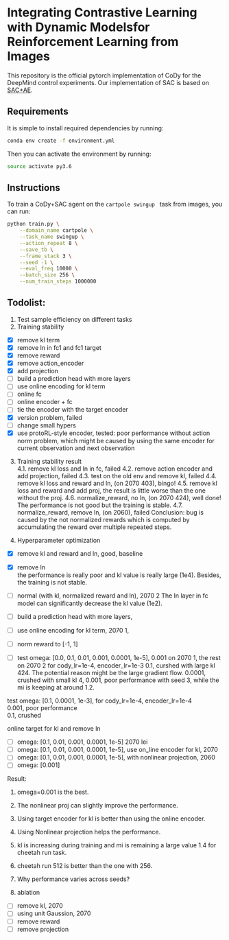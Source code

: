 # Integrating Contrastive Learning with Dynamic Modelsfor Reinforcement Learning from Images   

This repository is the official pytorch implementation of CoDy for the DeepMind control experiments. Our implementation of SAC is based on [SAC+AE](https://github.com/denisyarats/pytorch_sac_ae).   

## Requirements  
It is simple to install required dependencies by running:  
```sh
conda env create -f environment.yml  
```
Then you can activate the environment by running:  
```sh
source activate py3.6  
```
## Instructions
To train a CoDy+SAC agent on the ```cartpole swingup ``` task from images, you can run:
```sh
python train.py \
    --domain_name cartpole \
    --task_name swingup \
    --action_repeat 8 \
    --save_tb \
    --frame_stack 3 \
    --seed -1 \
    --eval_freq 10000 \
    --batch_size 256 \
    --num_train_steps 1000000 
```

## Todolist:
1. Test sample efficiency on different tasks  
2. Training stability
- [x] remove kl term  
- [x] remove ln in fc1 and fc1 target   
- [x] remove reward
- [x] remove action_encoder  
- [x] add projection  
- [ ] build a prediction head with more layers
- [ ] use online encoding for kl term  
- [ ] online fc   
- [ ] online encoder + fc
- [ ] tie the encoder with the target encoder
- [x] version problem, failed
- [ ] change small hypers
- [x] use protoRL-style encoder, tested: poor performance without action norm problem, which might be caused by using the same encoder for current observation and next observation

3. Training stability result  
4.1. remove kl loss and ln in fc, failed
4.2. remove action encoder and add projection, failed
4.3. test on the old env and remove kl, failed
4.4. remove kl loss and reward and ln, (on 2070 403), bingo! 
4.5. remove kl loss and reward and add proj, the result is little worse than the one without the proj.
4.6. normalize_reward, no ln, (on 2070 424), well done! The performance is not good but the training is stable. 
4.7. normalize_reward, remove ln, (on 2060), failed
Conclusion: bug is caused by the not normalized rewards which is computed by accumulating the reward over multiple repeated steps.

4. Hyperparameter optimization  
- [x] remove kl and reward and ln, good, baseline
- [x] remove ln  
the performance is really poor and kl value is really large (1e4). Besides, the training is not stable.
- [ ] normal (with kl, normalized reward and ln), 2070 2
The ln layer in fc model can significantly decrease the kl value (1e2).
- [ ] build a prediction head with more layers, 
- [ ] use online encoding for kl term, 2070 1,
- [ ] norm reward to [-1, 1]
- [ ] test omega: [0.0, 0.1, 0.01, 0.001, 0.0001, 1e-5], 0.001 on 2070 1, the rest on 2070 2 for cody_lr=1e-4, encoder_lr=1e-3
0.1, curshed with large kl 424. The potential reason might be the large gradient flow.
0.0001, crushed with small kl 4, 
0.001, poor performance with seed 3, while the mi is keeping at around 1.2.


test omega: [0.1, 0.0001, 1e-3], for cody_lr=1e-4, encoder_lr=1e-4    
0.001, poor performance    
0.1, crushed   

online target for kl and remove ln  

- [ ] omega: [0.1, 0.01, 0.001, 0.0001, 1e-5] 2070 lei
- [ ] omega: [0.1, 0.01, 0.001, 0.0001, 1e-5], use on_line encoder for kl, 2070 
- [ ] omega: [0.1, 0.01, 0.001, 0.0001, 1e-5], with nonlinear projection, 2060 
- [ ] omega: [0.001]

Result: 
1. omega=0.001 is the best.   
2. The nonlinear proj can slightly improve the performance.  
3. Using target encoder for kl is better than using the online encoder.
4. Using Nonlinear projection helps the performance.
5. kl is increasing during training and mi is remaining a large value 1.4 for cheetah run task.
6. cheetah run 512 is better than the one with 256.


5. Why performance varies across seeds?

6. ablation

- [ ] remove kl, 2070
- [ ] using unit Gaussion, 2070
- [ ] remove reward
- [ ] remove projection